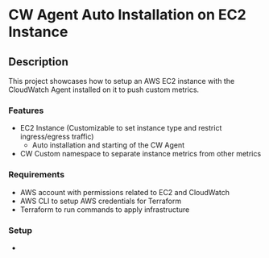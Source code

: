 # CW Agent Auto Installation on EC2 Instance

## Description
This project showcases how to setup an AWS EC2 instance with the CloudWatch Agent installed on it to push custom metrics.

### Features
- EC2 Instance (Customizable to set instance type and restrict ingress/egress traffic)
    - Auto installation and starting of the CW Agent
- CW Custom namespace to separate instance metrics from other metrics

### Requirements
- AWS account with permissions related to EC2 and CloudWatch
- AWS CLI to setup AWS credentials for Terraform
- Terraform to run commands to apply infrastructure

### Setup
- 